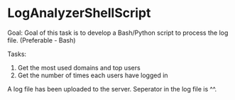 # LogAnalyzerShellScript


Goal: Goal of this task is to develop a Bash/Python script to process the log file. (Preferable - Bash)

Tasks:
1.	Get the most used domains and top users
2.	Get the number of times each users have logged in

A log file has been uploaded to the server. Seperator in the log file is ^^.
